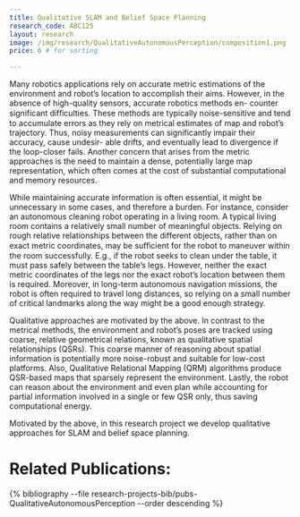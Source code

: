 ```yaml
---
title: Qualitative SLAM and Belief Space Planning
research_code: ABC125
layout: research
image: /img/research/QualitativeAutonomousPerception/composition1.png
price: 6 # for sorting 

---
```


Many robotics applications rely on accurate metric estimations of the environment and robot’s location to accomplish their aims.
However, in the absence of high-quality sensors, accurate robotics methods en- counter significant diﬀiculties. These methods are typically noise-sensitive and tend to accumulate errors as they rely on metrical estimates of map and robot’s trajectory. Thus, noisy measurements can significantly impair their accuracy, cause undesir- able drifts, and eventually lead to divergence if the loop-closer fails. Another concern that arises from the metric approaches is the need to maintain a dense, potentially large map representation, which often comes at the cost of substantial computational and memory resources. 

While maintaining accurate information is often essential, it might be unnecessary in some cases, and therefore a burden. For instance, consider an autonomous cleaning robot operating in a living room. A typical living room contains a relatively small number of meaningful objects. Relying on rough relative relationships between the different objects, rather than on exact metric coordinates, may be suﬀicient for the robot to maneuver within the room successfully. E.g., if the robot seeks to clean under the table, it must pass safely between the table’s legs. However, neither the exact metric coordinates of the legs nor the exact robot’s location between them is required. Moreover, in long-term autonomous navigation missions, the robot is often required to travel long distances, so relying on a small number of critical landmarks along the way might be a good enough strategy.

Qualitative approaches are motivated by the above. In contrast to the metrical methods, the environment and robot’s poses are tracked using coarse, relative geometrical relations, known as qualitative spatial relationships (QSRs). This coarse manner of reasoning about spatial information is potentially more noise-robust and suitable for low-cost platforms. Also, Qualitative Relational Mapping (QRM) algorithms produce QSR-based maps that sparsely represent the environment. Lastly, the robot can reason about the environment and even plan while accounting for partial information involved in a single or few QSR only, thus saving computational energy.

Motivated by the above, in this research project we develop qualitative approaches for SLAM and belief space planning.



# Related Publications: 
{% bibliography --file research-projects-bib/pubs-QualitativeAutonomousPerception --order descending %}

